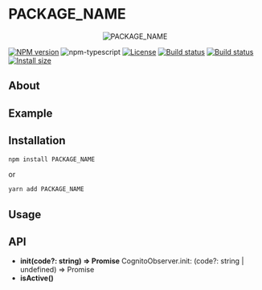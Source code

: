 # PACKAGE_NAME

<p align="center">
  <img src="https://github.com/romankurnovskii/PACKAGE_NAME/raw/main/img/icon.png" alt="PACKAGE_NAME">
</p>

[![NPM version][npm-image]][npm-url]
![npm-typescript]
[![License][github-license]][github-license-url]
[![Build status][github-license]][github-license-url]
[![Build status][build-status]][build-status-url]
[![Install size][install-size]][install-size-url]

## About


## Example


## Installation

```bash
npm install PACKAGE_NAME
```

or

```bash
yarn add PACKAGE_NAME
```

## Usage


## API

- **init(code?: string) => Promise<boolean>**
CognitoObserver.init: (code?: string | undefined) => Promise<boolean>
- **isActive()**


[package-name]: PACKAGE_NAME
[npm-url]: https://www.npmjs.com/package/[package-name]
[npm-image]: https://img.shields.io/npm/v/PACKAGE_NAME
[github-license]: https://img.shields.io/github/license/romankurnovskii/PACKAGE_NAME
[github-license-url]: https://github.com/romankurnovskii/PACKAGE_NAME/blob/main/LICENSE
[npm-typescript]: https://img.shields.io/npm/types/PACKAGE_NAME
[build-status]: https://github.com/romankurnovskii/PACKAGE_NAME/workflows/CI/badge.svg
[build-status-url]: https://github.com/romankurnovskii/PACKAGE_NAME
[install-size]: https://packagephobia.com/badge?p=PACKAGE_NAME
[install-size-url]: https://packagephobia.com/result?p=PACKAGE_NAME
